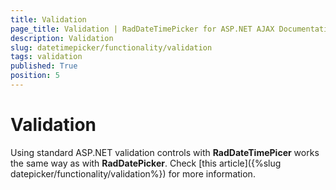 ```yaml
---
title: Validation
page_title: Validation | RadDateTimePicker for ASP.NET AJAX Documentation
description: Validation
slug: datetimepicker/functionality/validation
tags: validation
published: True
position: 5
---
```


# Validation


Using standard ASP.NET validation controls with **RadDateTimePicer** works the same way as with **RadDatePicker**. Check [this article]({%slug datepicker/functionality/validation%}) for more information.


